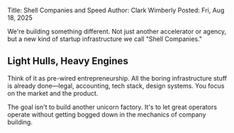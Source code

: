 Title: Shell Companies and Speed
Author: Clark Wimberly
Posted: Fri, Aug 18, 2025

We're building something different. Not just another accelerator or agency, but a new kind of startup infrastructure we call "Shell Companies."

## Light Hulls, Heavy Engines

Think of it as pre-wired entrepreneurship. All the boring infrastructure stuff is already done—legal, accounting, tech stack, design systems. You focus on the market and the product.

The goal isn't to build another unicorn factory. It's to let great operators operate without getting bogged down in the mechanics of company building.
